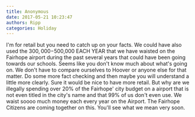 ```yaml
---
title: Anonymous
date: 2017-05-21 10:23:47
authors: Ripp
categories: Holiday
---
```


 I'm for retail but you need to catch up on your facts. We could have also used the $300,000-$500,000 EACH YEAR that we have waisted on the Fairhope airport during the past several years that could have been going towards our schools.  Seems like you don't know much about what's going on. We don't have to compare ourselves to Hoover or anyone else for that matter. Do some more fact checking and then maybe you will understand a little more clearly. Sure it would be nice to have more retail. But why are we illegally spending over 20% of the Fairhope' city budget on a airport that is not even titled in the city's name and that 99% of us don't even use. We waist  soooo much money each every year on the Airport. The Fairhope Citizens are coming together on this. You'll see what we mean very soon.